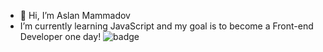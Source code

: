 - 👋 Hi, I’m Aslan Mammadov
- I’m currently learning JavaScript and my goal is to become a Front-end Developer one day!
![badge](https://www.codewars.com/users/MammadovAslan/badges/large)
<!---
MammadovAslan/MammadovAslan is a ✨ special ✨ repository because its `README.md` (this file) appears on your GitHub profile.
You can click the Preview link to take a look at your changes.
--->
